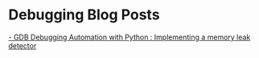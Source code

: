 # Debugging Blog Posts 
[- GDB Debugging Automation with Python : Implementing a memory leak detector](https://nativecoding.wordpress.com/2016/07/31/gdb-debugging-automation-with-python)
